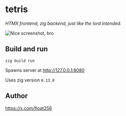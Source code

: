 # tetris

_HTMX frontend, zig backend, just like the lord intended._

![Nice screenshot, bro](docs/screenshot.png)

## Build and run

`zig build run`

Spawns server at http://127.0.0.1:8080

Uses zig version `0.13.0`

## Author

https://x.com/float256

